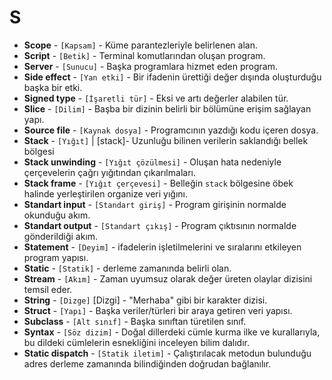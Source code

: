 # **S**

* **Scope** - `[Kapsam]` - Küme parantezleriyle belirlenen alan.
* **Script** - `[Betik]` - Terminal komutlarından oluşan program.
* **Server** - `[Sunucu]` - Başka programlara hizmet eden program.
* **Side effect** - `[Yan etki]` - Bir ifadenin ürettiği değer dışında oluşturduğu başka bir etki.
* **Signed type** - `[İşaretli tür]` - Eksi ve artı değerler alabilen tür.
* **Slice** - `[Dilim]` - Başba bir dizinin belirli bir bölümüne erişim sağlayan yapı.
* **Source file** - `[Kaynak dosya]` - Programcının yazdığı kodu içeren dosya.
* **Stack** - `[Yığıt]` | [stack]- Uzunluğu bilinen verilerin saklandığı bellek bölgesi
* **Stack unwinding** - `[Yığıt çözülmesi]` - Oluşan hata nedeniyle çerçevelerin çağrı yığıtından çıkarılmaları.
* **Stack frame** - `[Yığıt çerçevesi]` - Belleğin `stack` bölgesine öbek halinde yerleştirilen organize veri yığını.
* **Standart input** - `[Standart giriş]` - Program girişinin normalde okunduğu akım.
* **Standart output** - `[Standart çıkış]` - Program çıktısının normalde gönderildiği akım.
* **Statement** - `[Deyim]` - ifadelerin işletilmelerini ve sıralarını etkileyen program yapısı.
* **Static** - `[Statik]` - derleme zamanında belirli olan.
* **Stream** - `[Akım]` - Zaman uyumsuz olarak değer üreten olaylar dizisini temsil eder.
* **String** - `[Dizge]` [Dizgi] - "Merhaba" gibi bir karakter dizisi.
* **Struct** - `[Yapı]` - Başka veriler/türleri bir araya getiren veri yapısı.
* **Subclass** - `[Alt sınıf]` - Başka sınıftan türetilen sınıf.
* **Syntax** - `[Söz dizim]` - Doğal dillerdeki cümle kurma ilke ve kurallarıyla, bu dildeki cümlelerin esnekliğini inceleyen bilim dalıdır.
* **Static dispatch** - `[Statik iletim]` - Çalıştırılacak metodun bulunduğu adres derleme zamanında bilindiğinden doğrudan bağlanılır. 
